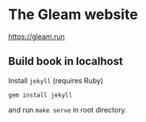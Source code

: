 # The Gleam website

https://gleam.run


## Build book in localhost

Install `jekyll` (requires Ruby)

```
gem install jekyll
```

and run `make serve` in root directory.
